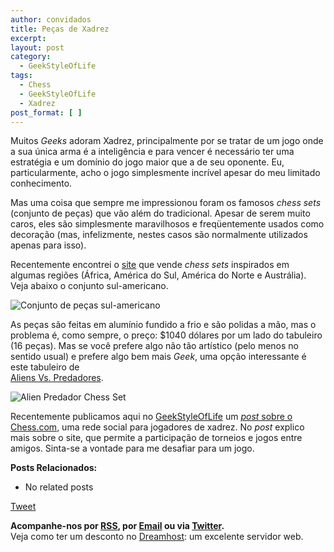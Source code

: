 ```yaml
---
author: convidados
title: Peças de Xadrez
excerpt:
layout: post
category:
  - GeekStyleOfLife
tags:
  - Chess
  - GeekStyleOfLife
  - Xadrez
post_format: [ ]
---
```

Muitos *Geeks* adoram Xadrez, principalmente por se tratar de um jogo onde a sua única arma é a inteligência e para vencer é necessário ter uma estratégia e um domínio do jogo maior que a de seu oponente. Eu, particularmente, acho o jogo simplesmente incrível apesar do meu limitado conhecimento. 

Mas uma coisa que sempre me impressionou foram os famosos *chess sets* (conjunto de peças) que vão além do tradicional. Apesar de serem muito caros, eles são simplesmente maravilhosos e freqüentemente usados como decoração (mas, infelizmente, nestes casos são normalmente utilizados apenas para isso). 

Recentemente encontrei o [site][1] que vende *chess sets* inspirados em algumas regiões (África, América do Sul, América do Norte e Austrália). Veja abaixo o conjunto sul-americano. 

![Conjunto de peças sul-americano][2] 

As peças são feitas em alumínio fundido a frio e são polidas a mão, mas o problema é, como sempre, o preço: $1040 dólares por um lado do tabuleiro (16 peças). Mas se você prefere algo não tão artístico (pelo menos no sentido usual) e prefere algo bem mais *Geek*, uma opção interessante é este tabuleiro de  
[Aliens Vs. Predadores][3]. 

![Alien Predador Chess Set ][4]

Recentemente publicamos aqui no [GeekStyleOfLife][5] um [*post* sobre o Chess.com][6], uma rede social para jogadores de xadrez. No *post* explico mais sobre o site, que permite a participação de torneios e jogos entre amigos. Sinta-se a vontade para me desafiar para um jogo. 

**Posts Relacionados:** 
*   No related posts



[Tweet][7] 





**Acompanhe-nos por [ RSS][8], por [Email][9] ou via [Twitter][10].**  
Veja como ter um desconto no [Dreamhost][11]: um excelente servidor web.

 [1]: http://artifaqt.com/prdct/prdct_ches_top.html "Artifaqt"
 [2]: http://vidageek.net/wp-content/uploads/2008/07/conjunto-sul-americano.jpg
 [3]: http://blogdebrinquedo.com.br/2008/08/17/tabuleiro-de-xadrez-dos-aliens-contra-predator/ "Aliens Vs. Predadores"
 [4]: http://vidageek.net/wp-content/uploads/2008/10/alien-predador-chess-set.jpg
 [5]: http://vidageek.net/tags/geekstyleoflife/ "GeekStyleOfLife"
 [6]: http://vidageek.net/2008/09/28/xadrez-online/ "Xadrez Online"
 [7]: https://twitter.com/share
 [8]: http://feeds.feedburner.com/VidaGeek
 [9]: http://feedburner.google.com/fb/a/mailverify?uri=VidaGeek&loc=pt_BR
 [10]: http://twitter.com/blogvidageek
 [11]: http://vidageek.net/dreamhost/
